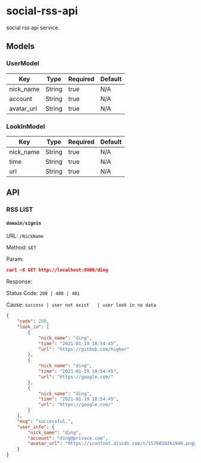 # social-rss-api
social rss api service.

## Models

### UserModel

| Key             | Type   | Required | Default |
| --------------- | ------ | -------- | ------- |
| nick_name       | String | true     | N/A     |
| account         | String | true     | N/A     |
| avatar_url      | String | true    |  N/A     |


### LookInModel

| Key             | Type   | Required | Default |
| --------------- | ------ | -------- | ------- |
| nick_name       | String | true     | N/A     |
| time            | String | true     | N/A     |
| url             | String | true    |  N/A     |

## API

### RSS LIST

#### `domain/signin`

URL: `/NickName`

Method: `GET`

Param:

```json
curl —X GET http://localhost:8080/ding
```

Response:

Status Code: `200 | 400 | 401`

Cause: `success | user not exist   | user look in no data`

```json
{
    "code": 200,
    "look_in": [
        {
            "nick_name": "ding",
            "time": "2021-01-19 18:54:45",
            "url": "https://github.com/higker"
        },
        {
            "nick_name": "ding",
            "time": "2021-01-19 18:54:45",
            "url": "https://google.com/"
        },
        {
            "nick_name": "ding",
            "time": "2021-01-19 18:54:45",
            "url": "https://google.com/"
        }
    ],
    "msg": "successful.",
    "user_info": {
        "nick_name": "ding",
        "account": "ding@privoce.com",
        "avatar_url": "https://iconfont.alicdn.com/t/1570850261949.png@100h_100w.jpg"
    }
}



